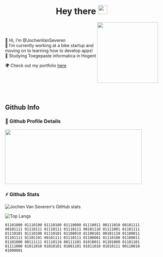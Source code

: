 <h1 align="center">
   Hey there <img width="30" src="https://media.giphy.com/media/hvRJCLFzcasrR4ia7z/giphy.gif">
</h1>

[comment]: <> (<img align="right" src="https://api.ghprofile.me/view?username=JochenVanSeveren&color=2E3440&label=views"/>)

<img align="right"  width="200em" src="https://media.giphy.com/media/KJmbSTSyIzetubNgJ5/giphy.gif"/>
<br/><br/><br/>
👋 Hi, I’m @JochenVanSeveren <br/>
🌱 I’m currently working at a bike startup and moving on to learning how to develop apps!<br/>
🏫 Studying Toegepaste informatica in Hogent

🌍 Check out my portfolio [here](https://www.jochenvanseveren.com/)

<br/><br/><br/><br/>

## Github Info

### 🔎 Github Profile Details

<img align="center" height="180em" width="450em" src="https://github-profile-summary-cards.vercel.app/api/cards/profile-details?username=JochenVanSeveren&show_icons=true&layout=compact&hide_border=true&theme=github_dark"/>

### ⚡ Github Stats

![Jochen Van Severen's GitHub stats](https://github-stats-jochenvanseveren.vercel.app/api?username=JochenVanSeveren&show_icons=true&layout=compact&hide_border=true&theme=github_dark)

![Top Langs](https://github-readme-stats.vercel.app/api/top-langs/?username=JochenVanSeveren&show_icons=true&layout=compact&hide_border=true&theme=github_dark)

`01101000 01110100 01110100 01110000 01110011 00111010 00101111 00101111 01110111 01110111 01110111 00101110 01111001 01101111 01110101 01110100 01110101 01100010 01100101 00101110 01100011 01101111 01101101 00101111 01110111 01100001 01110100 01100011 01101000 00111111 01110110 00111101 01010011 01101000 01101101 01111000 01011010 01010101 01001101 01011010 01010111 00110010 01000001`

